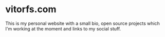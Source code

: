vitorfs.com
==================

This is my personal website with a small bio, open source projects which I'm working at the moment and links to my social stuff.